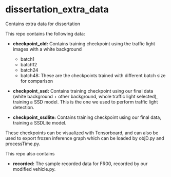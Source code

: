 # dissertation_extra_data
Contains extra data for dissertation

This repo contains the following data:

- **checkpoint_old:** Contains training checkpoint using the traffic light images with a white background
  - batch1
  - batch12
  - batch24
  - batch48: These are the checkpoints trained with different batch size for comparison
  
- **checkpoint_ssd:** Contains training checkpoint using our final data (white background + other background, whole traffic light selected), training a SSD model. This is the one we used to perform traffic light detection.

- **checkpoint_ssdlite:** Contains training checkpoint using our final data, training a SSDLite model.

These checkpoints can be visualized with Tensorboard, and can also be used to export frozen inference graph which can be loaded by objD.py and processTime.py.

This repo also contains
- **recorded:** The sample recorded data for FR00, recorded by our modified vehicle.py. 
